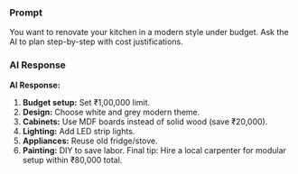 ### Prompt
You want to renovate your kitchen in a modern style under budget. Ask the AI to plan step-by-step with cost justifications.

### AI Response
**AI Response:**
1. **Budget setup:** Set ₹1,00,000 limit.
2. **Design:** Choose white and grey modern theme.
3. **Cabinets:** Use MDF boards instead of solid wood (save ₹20,000).
4. **Lighting:** Add LED strip lights.
5. **Appliances:** Reuse old fridge/stove.
6. **Painting:** DIY to save labor.
Final tip: Hire a local carpenter for modular setup within ₹80,000 total.
